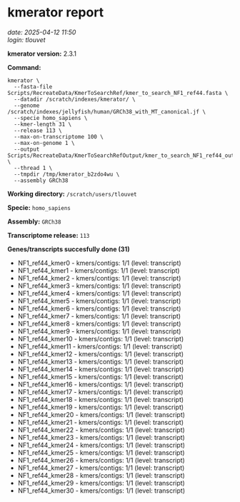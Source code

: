 # kmerator report
*date: 2025-04-12 11:50*  
*login: tlouvet*

**kmerator version:** 2.3.1

**Command:**

```
kmerator \
  --fasta-file Scripts/RecreateData/KmerToSearchRef/kmer_to_search_NF1_ref44.fasta \
  --datadir /scratch/indexes/kmerator/ \
  --genome /scratch/indexes/jellyfish/human/GRCh38_with_MT_canonical.jf \
  --specie homo_sapiens \
  --kmer-length 31 \
  --release 113 \
  --max-on-transcriptome 100 \
  --max-on-genome 1 \
  --output Scripts/RecreateData/KmerToSearchRefOutput/kmer_to_search_NF1_ref44_output \
  --thread 1 \
  --tmpdir /tmp/kmerator_b2zdo4wu \
  --assembly GRCh38
```

**Working directory:** `/scratch/users/tlouvet`

**Specie:** `homo_sapiens`

**Assembly:** `GRCh38`

**Transcriptome release:** `113`

**Genes/transcripts succesfully done (31)**

- NF1_ref44_kmer0 - kmers/contigs: 1/1 (level: transcript)
- NF1_ref44_kmer1 - kmers/contigs: 1/1 (level: transcript)
- NF1_ref44_kmer2 - kmers/contigs: 1/1 (level: transcript)
- NF1_ref44_kmer3 - kmers/contigs: 1/1 (level: transcript)
- NF1_ref44_kmer4 - kmers/contigs: 1/1 (level: transcript)
- NF1_ref44_kmer5 - kmers/contigs: 1/1 (level: transcript)
- NF1_ref44_kmer6 - kmers/contigs: 1/1 (level: transcript)
- NF1_ref44_kmer7 - kmers/contigs: 1/1 (level: transcript)
- NF1_ref44_kmer8 - kmers/contigs: 1/1 (level: transcript)
- NF1_ref44_kmer9 - kmers/contigs: 1/1 (level: transcript)
- NF1_ref44_kmer10 - kmers/contigs: 1/1 (level: transcript)
- NF1_ref44_kmer11 - kmers/contigs: 1/1 (level: transcript)
- NF1_ref44_kmer12 - kmers/contigs: 1/1 (level: transcript)
- NF1_ref44_kmer13 - kmers/contigs: 1/1 (level: transcript)
- NF1_ref44_kmer14 - kmers/contigs: 1/1 (level: transcript)
- NF1_ref44_kmer15 - kmers/contigs: 1/1 (level: transcript)
- NF1_ref44_kmer16 - kmers/contigs: 1/1 (level: transcript)
- NF1_ref44_kmer17 - kmers/contigs: 1/1 (level: transcript)
- NF1_ref44_kmer18 - kmers/contigs: 1/1 (level: transcript)
- NF1_ref44_kmer19 - kmers/contigs: 1/1 (level: transcript)
- NF1_ref44_kmer20 - kmers/contigs: 1/1 (level: transcript)
- NF1_ref44_kmer21 - kmers/contigs: 1/1 (level: transcript)
- NF1_ref44_kmer22 - kmers/contigs: 1/1 (level: transcript)
- NF1_ref44_kmer23 - kmers/contigs: 1/1 (level: transcript)
- NF1_ref44_kmer24 - kmers/contigs: 1/1 (level: transcript)
- NF1_ref44_kmer25 - kmers/contigs: 1/1 (level: transcript)
- NF1_ref44_kmer26 - kmers/contigs: 1/1 (level: transcript)
- NF1_ref44_kmer27 - kmers/contigs: 1/1 (level: transcript)
- NF1_ref44_kmer28 - kmers/contigs: 1/1 (level: transcript)
- NF1_ref44_kmer29 - kmers/contigs: 1/1 (level: transcript)
- NF1_ref44_kmer30 - kmers/contigs: 1/1 (level: transcript)
